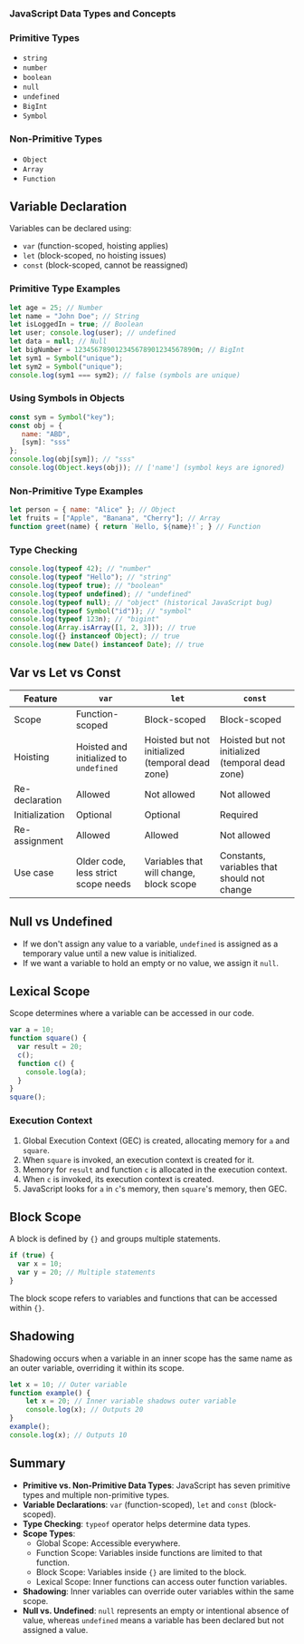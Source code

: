 ### JavaScript Data Types and Concepts

### Primitive Types
- `string`
- `number`
- `boolean`
- `null`
- `undefined`
- `BigInt`
- `Symbol`

### Non-Primitive Types
- `Object`
- `Array`
- `Function`

## Variable Declaration
Variables can be declared using:
- `var` (function-scoped, hoisting applies)
- `let` (block-scoped, no hoisting issues)
- `const` (block-scoped, cannot be reassigned)

### Primitive Type Examples
```javascript
let age = 25; // Number
let name = "John Doe"; // String
let isLoggedIn = true; // Boolean
let user; console.log(user); // undefined
let data = null; // Null
let bigNumber = 123456789012345678901234567890n; // BigInt
let sym1 = Symbol("unique");
let sym2 = Symbol("unique");
console.log(sym1 === sym2); // false (symbols are unique)
```

### Using Symbols in Objects
```javascript
const sym = Symbol("key");
const obj = {
   name: "ABD",
   [sym]: "sss"
};
console.log(obj[sym]); // "sss"
console.log(Object.keys(obj)); // ['name'] (symbol keys are ignored)
```

### Non-Primitive Type Examples
```javascript
let person = { name: "Alice" }; // Object
let fruits = ["Apple", "Banana", "Cherry"]; // Array
function greet(name) { return `Hello, ${name}!`; } // Function
```

### Type Checking
```javascript
console.log(typeof 42); // "number"
console.log(typeof "Hello"); // "string"
console.log(typeof true); // "boolean"
console.log(typeof undefined); // "undefined"
console.log(typeof null); // "object" (historical JavaScript bug)
console.log(typeof Symbol("id")); // "symbol"
console.log(typeof 123n); // "bigint"
console.log(Array.isArray([1, 2, 3])); // true
console.log({} instanceof Object); // true
console.log(new Date() instanceof Date); // true
```

## Var vs Let vs Const
| Feature          | `var`                               | `let`                                   | `const`                                    |
|------------------|-------------------------------------|-----------------------------------------|--------------------------------------------|
| Scope           | Function-scoped                     | Block-scoped                            | Block-scoped                               |
| Hoisting        | Hoisted and initialized to `undefined` | Hoisted but not initialized (temporal dead zone) | Hoisted but not initialized (temporal dead zone) |
| Re-declaration  | Allowed                            | Not allowed                             | Not allowed                                |
| Initialization  | Optional                           | Optional                                | Required                                   |
| Re-assignment  | Allowed                            | Allowed                                 | Not allowed                                |
| Use case       | Older code, less strict scope needs | Variables that will change, block scope | Constants, variables that should not change |

## Null vs Undefined
- If we don't assign any value to a variable, `undefined` is assigned as a temporary value until a new value is initialized.
- If we want a variable to hold an empty or no value, we assign it `null`.

## Lexical Scope
Scope determines where a variable can be accessed in our code.
```javascript
var a = 10;
function square() {
  var result = 20;
  c();
  function c() {
    console.log(a);
  }
}
square();
```
### Execution Context
1. Global Execution Context (GEC) is created, allocating memory for `a` and `square`.
2. When `square` is invoked, an execution context is created for it.
3. Memory for `result` and function `c` is allocated in the execution context.
4. When `c` is invoked, its execution context is created.
5. JavaScript looks for `a` in `c`'s memory, then `square`'s memory, then GEC.

## Block Scope
A block is defined by `{}` and groups multiple statements.
```javascript
if (true) {
  var x = 10;
  var y = 20; // Multiple statements
}
```
The block scope refers to variables and functions that can be accessed within `{}`.

## Shadowing
Shadowing occurs when a variable in an inner scope has the same name as an outer variable, overriding it within its scope.
```javascript
let x = 10; // Outer variable
function example() {
    let x = 20; // Inner variable shadows outer variable
    console.log(x); // Outputs 20
}
example();
console.log(x); // Outputs 10
```

## Summary
- **Primitive vs. Non-Primitive Data Types**: JavaScript has seven primitive types and multiple non-primitive types.
- **Variable Declarations**: `var` (function-scoped), `let` and `const` (block-scoped).
- **Type Checking**: `typeof` operator helps determine data types.
- **Scope Types**:
  - Global Scope: Accessible everywhere.
  - Function Scope: Variables inside functions are limited to that function.
  - Block Scope: Variables inside `{}` are limited to the block.
  - Lexical Scope: Inner functions can access outer function variables.
- **Shadowing**: Inner variables can override outer variables within the same scope.
- **Null vs. Undefined**: `null` represents an empty or intentional absence of value, whereas `undefined` means a variable has been declared but not assigned a value.

